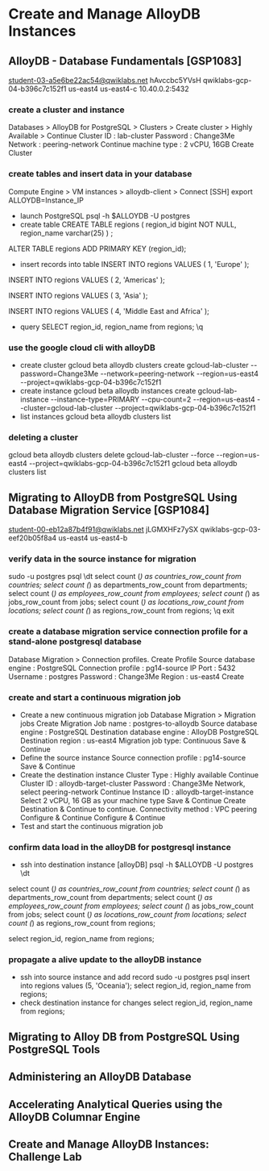 # Create and Manage AlloyDB Instances
## AlloyDB - Database Fundamentals [GSP1083]
student-03-a5e6be22ac54@qwiklabs.net
hAvccbc5YVsH
qwiklabs-gcp-04-b396c7c152f1
us-east4
us-east4-c
10.40.0.2:5432
### create a cluster and instance
Databases  > AlloyDB for PostgreSQL > Clusters > Create cluster > Highly Available > Continue
Cluster ID : lab-cluster
Password : Change3Me
Network : peering-network
Continue
machine type : 2 vCPU, 16GB
Create Cluster
### create tables and insert data in your database
Compute Engine > VM instances > alloydb-client > Connect [SSH]
export ALLOYDB=Instance_IP
- launch PostgreSQL
psql -h $ALLOYDB -U postgres
- create table
CREATE TABLE regions (
    region_id bigint NOT NULL,
    region_name varchar(25)
) ;

ALTER TABLE regions ADD PRIMARY KEY (region_id);
- insert records into table
INSERT INTO regions VALUES ( 1, 'Europe' );

INSERT INTO regions VALUES ( 2, 'Americas' );

INSERT INTO regions VALUES ( 3, 'Asia' );

INSERT INTO regions VALUES ( 4, 'Middle East and Africa' );
- query
SELECT region_id, region_name from regions;
\q
### use the google cloud cli with alloyDB
- create cluster
gcloud beta alloydb clusters create gcloud-lab-cluster --password=Change3Me --network=peering-network --region=us-east4 --project=qwiklabs-gcp-04-b396c7c152f1
- create instance
gcloud beta alloydb instances create gcloud-lab-instance --instance-type=PRIMARY --cpu-count=2 --region=us-east4  --cluster=gcloud-lab-cluster --project=qwiklabs-gcp-04-b396c7c152f1
- list instances
gcloud beta alloydb clusters list
### deleting a cluster
gcloud beta alloydb clusters delete gcloud-lab-cluster --force --region=us-east4 --project=qwiklabs-gcp-04-b396c7c152f1
gcloud beta alloydb clusters list
## Migrating to AlloyDB from PostgreSQL Using Database Migration Service [GSP1084]
student-00-eb12a87b4f91@qwiklabs.net
jLGMXHFz7ySX
qwiklabs-gcp-03-eef20b05f8a4
us-east4
us-east4-b
### verify data in the source instance for migration
sudo -u postgres psql
\dt
select count (*) as countries_row_count from countries;
select count (*) as departments_row_count from departments;
select count (*) as employees_row_count from employees;
select count (*) as jobs_row_count from jobs;
select count (*) as locations_row_count from locations;
select count (*) as regions_row_count from regions;
\q
exit
### create a database migration service connection profile for a stand-alone postgresql database
Database Migration > Connection profiles.
Create Profile
Source database engine : PostgreSQL
Connection profile : pg14-source
IP
Port : 5432
Username : postgres
Password : Change3Me 
Region : us-east4
Create
### create and start a continuous migration job
- Create a new continuous migration job
Database Migration > Migration jobs
Create Migration Job
name : postgres-to-alloydb
Source database engine : PostgreSQL
Destination database engine : AlloyDB PostgreSQL
Destination region : us-east4
Migration job type: Continuous
Save & Continue
- Define the source instance
Source connection profile : pg14-source
Save & Continue
- Create the destination instance
Cluster Type : Highly available
Continue
Cluster ID : alloydb-target-cluster
Password : Change3Me
Network, select peering-network
Continue
Instance ID : alloydb-target-instance
Select 2 vCPU, 16 GB as your machine type
Save & Continue
Create Destination & Continue to continue.
Connectivity method : VPC peering
Configure & Continue
Configure & Continue
- Test and start the continuous migration job

### confirm data load in the alloyDB for postgresql instance
- ssh into destination instance [alloyDB]
psql -h $ALLOYDB -U postgres
\dt

select count (*) as countries_row_count from countries;
select count (*) as departments_row_count from departments;
select count (*) as employees_row_count from employees;
select count (*) as jobs_row_count from jobs;
select count (*) as locations_row_count from locations;
select count (*) as regions_row_count from regions;

select region_id, region_name from regions;
### propagate a alive update to the alloyDB instance
- ssh into source instance and add record
sudo -u postgres psql
insert into regions values (5, 'Oceania');
select region_id, region_name from regions;
- check destination instance for changes
select region_id, region_name from regions;
## Migrating to Alloy DB from PostgreSQL Using PostgreSQL Tools
### 
## Administering an AlloyDB Database
### 
## Accelerating Analytical Queries using the AlloyDB Columnar Engine
### 
## Create and Manage AlloyDB Instances: Challenge Lab
### 